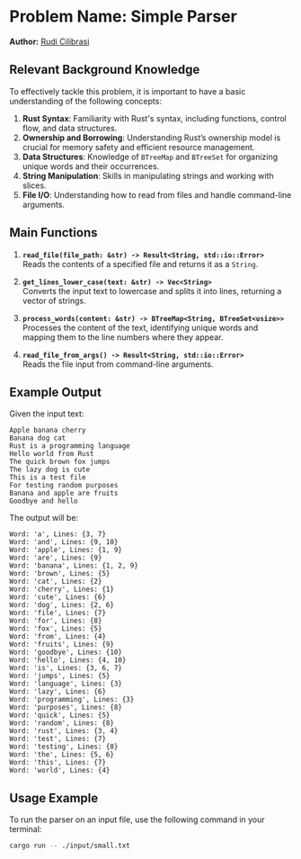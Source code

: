 # Problem Name: Simple Parser

**Author:** [Rudi Cilibrasi](https://github.com/rudi-cilibrasi)

## Relevant Background Knowledge

To effectively tackle this problem, it is important to have a basic understanding of the following concepts:

1. **Rust Syntax**: Familiarity with Rust's syntax, including functions, control flow, and data structures.
2. **Ownership and Borrowing**: Understanding Rust’s ownership model is crucial for memory safety and efficient resource management.
3. **Data Structures**: Knowledge of `BTreeMap` and `BTreeSet` for organizing unique words and their occurrences.
4. **String Manipulation**: Skills in manipulating strings and working with slices.
5. **File I/O**: Understanding how to read from files and handle command-line arguments.

## Main Functions

1. **`read_file(file_path: &str) -> Result<String, std::io::Error>`**  
   Reads the contents of a specified file and returns it as a `String`.

2. **`get_lines_lower_case(text: &str) -> Vec<String>`**  
   Converts the input text to lowercase and splits it into lines, returning a vector of strings.

3. **`process_words(content: &str) -> BTreeMap<String, BTreeSet<usize>>`**  
   Processes the content of the text, identifying unique words and mapping them to the line numbers where they appear.

4. **`read_file_from_args() -> Result<String, std::io::Error>`**  
   Reads the file input from command-line arguments.

## Example Output

Given the input text:
```
Apple banana cherry
Banana dog cat
Rust is a programming language
Hello world from Rust
The quick brown fox jumps
The lazy dog is cute
This is a test file
For testing random purposes
Banana and apple are fruits
Goodbye and hello
```
The output will be:
```
Word: 'a', Lines: {3, 7}
Word: 'and', Lines: {9, 10}
Word: 'apple', Lines: {1, 9}
Word: 'are', Lines: {9}
Word: 'banana', Lines: {1, 2, 9}
Word: 'brown', Lines: {5}
Word: 'cat', Lines: {2}
Word: 'cherry', Lines: {1}
Word: 'cute', Lines: {6}
Word: 'dog', Lines: {2, 6}
Word: 'file', Lines: {7}
Word: 'for', Lines: {8}
Word: 'fox', Lines: {5}
Word: 'from', Lines: {4}
Word: 'fruits', Lines: {9}
Word: 'goodbye', Lines: {10}
Word: 'hello', Lines: {4, 10}
Word: 'is', Lines: {3, 6, 7}
Word: 'jumps', Lines: {5}
Word: 'language', Lines: {3}
Word: 'lazy', Lines: {6}
Word: 'programming', Lines: {3}
Word: 'purposes', Lines: {8}
Word: 'quick', Lines: {5}
Word: 'random', Lines: {8}
Word: 'rust', Lines: {3, 4}
Word: 'test', Lines: {7}
Word: 'testing', Lines: {8}
Word: 'the', Lines: {5, 6}
Word: 'this', Lines: {7}
Word: 'world', Lines: {4}
```

## Usage Example

To run the parser on an input file, use the following command in your terminal:

```bash
cargo run -- ./input/small.txt
